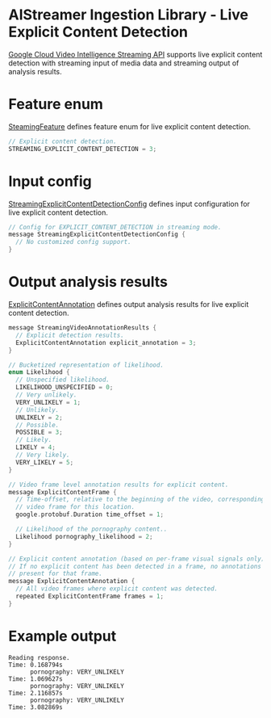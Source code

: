AIStreamer Ingestion Library - Live Explicit Content Detection
===================================

[Google Cloud Video Intelligence Streaming API](https://cloud.google.com/video-intelligence/docs/beta) supports
live explicit content detection with streaming input of media data and streaming output of analysis results.

# Feature enum

[SteamingFeature](../proto/video_intelligence_streaming.proto) defines feature enum for live explicit content detection.

```c++
// Explicit content detection.
STREAMING_EXPLICIT_CONTENT_DETECTION = 3;
```

# Input config

[StreamingExplicitContentDetectionConfig](../proto/video_intelligence_streaming.proto) defines input configuration for live explicit content detection.

```c++
// Config for EXPLICIT_CONTENT_DETECTION in streaming mode.
message StreamingExplicitContentDetectionConfig {
  // No customized config support.
}
```

# Output analysis results

[ExplicitContentAnnotation](../proto/video_intelligence_streaming.proto) defines output analysis results for live explicit content detection.

```c++
message StreamingVideoAnnotationResults {
  // Explicit detection results.
  ExplicitContentAnnotation explicit_annotation = 3;
}

// Bucketized representation of likelihood.
enum Likelihood {
  // Unspecified likelihood.
  LIKELIHOOD_UNSPECIFIED = 0;
  // Very unlikely.
  VERY_UNLIKELY = 1;
  // Unlikely.
  UNLIKELY = 2;
  // Possible.
  POSSIBLE = 3;
  // Likely.
  LIKELY = 4;
  // Very likely.
  VERY_LIKELY = 5;
}

// Video frame level annotation results for explicit content.
message ExplicitContentFrame {
  // Time-offset, relative to the beginning of the video, corresponding to the
  // video frame for this location.
  google.protobuf.Duration time_offset = 1;

  // Likelihood of the pornography content..
  Likelihood pornography_likelihood = 2;
}

// Explicit content annotation (based on per-frame visual signals only).
// If no explicit content has been detected in a frame, no annotations are
// present for that frame.
message ExplicitContentAnnotation {
  // All video frames where explicit content was detected.
  repeated ExplicitContentFrame frames = 1;
}
```

# Example output

```
Reading response.
Time: 0.168794s
      pornography: VERY_UNLIKELY
Time: 1.069627s
      pornography: VERY_UNLIKELY
Time: 2.116857s
      pornography: VERY_UNLIKELY
Time: 3.082869s
```
